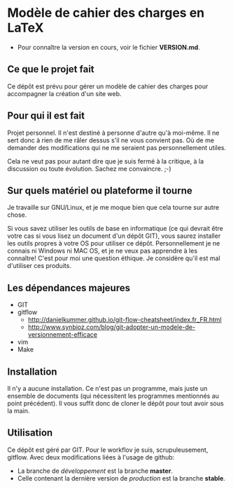 Modèle de cahier des charges en LaTeX
=====================================

* Pour connaître la version en cours, voir le fichier **VERSION.md**.

Ce que le projet fait
---------------------
Ce dépôt est prévu pour gérer un modèle de cahier des charges pour accompagner
la création d'un site web.


Pour qui il est fait
--------------------
Projet personnel. Il n'est destiné à personne d'autre qu'à moi-même. Il ne sert
donc à rien de me râler dessus s'il ne vous convient pas. Où de me demander des
modifications qui ne me seraient pas personnellement utiles.

Cela ne veut pas pour autant dire que je suis fermé à la critique, à la
discussion ou toute évolution. Sachez me convaincre. ;-)


Sur quels matériel ou plateforme il tourne
-----------------------------------------
Je travaille sur GNU/Linux, et je me moque bien que cela tourne sur autre chose.

Si vous savez utiliser les outils de base en informatique (ce qui devrait être
votre cas si vous lisez un document d'un dépôt GIT), vous saurez installer les
outils propres à votre OS pour utiliser ce dépôt. Personnellement je ne connais
ni Windows ni MAC OS, et je ne veux pas apprendre à les connaître! C'est pour
moi une question éthique. Je considère qu'il est mal d'utiliser ces produits.


Les dépendances majeures
------------------------
* GIT
* gitflow
	* http://danielkummer.github.io/git-flow-cheatsheet/index.fr_FR.html
	* http://www.synbioz.com/blog/git-adopter-un-modele-de-versionnement-efficace
* vim
* Make


Installation
------------
Il n'y a aucune installation. Ce n'est pas un programme, mais juste un ensemble
de documents (qui nécessitent les programmes mentionnés au point précédent).
Il vous suffit donc de cloner le dépôt pour tout avoir sous la main.


Utilisation
-----------
Ce dépôt est géré par GIT. Pour le workflov je suis, scrupuleusement, gitflow.
Avec deux modifications liées à l'usage de github:

* La branche de *développement* est la branche **master**.
* Celle contenant la dernière version de *production* est la branche **stable**.



